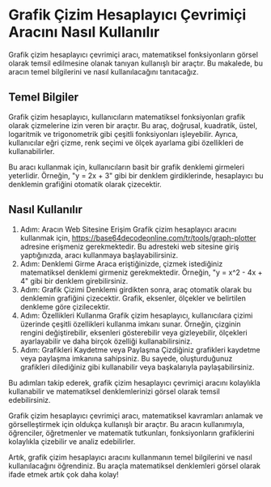 Grafik Çizim Hesaplayıcı Çevrimiçi Aracını Nasıl Kullanılır
===========================================================

Grafik çizim hesaplayıcı çevrimiçi aracı, matematiksel fonksiyonların görsel olarak temsil edilmesine olanak tanıyan kullanışlı bir araçtır. Bu makalede, bu aracın temel bilgilerini ve nasıl kullanılacağını tanıtacağız.

Temel Bilgiler
--------------

Grafik çizim hesaplayıcı, kullanıcıların matematiksel fonksiyonları grafik olarak çizmelerine izin veren bir araçtır. Bu araç, doğrusal, kuadratik, üstel, logaritmik ve trigonometrik gibi çeşitli fonksiyonları işleyebilir. Ayrıca, kullanıcılar eğri çizme, renk seçimi ve ölçek ayarlama gibi özellikleri de kullanabilirler.

Bu aracı kullanmak için, kullanıcıların basit bir grafik denklemi girmeleri yeterlidir. Örneğin, "y = 2x + 3" gibi bir denklem girdiklerinde, hesaplayıcı bu denklemin grafiğini otomatik olarak çizecektir.

Nasıl Kullanılır
----------------

1. Adım: Aracın Web Sitesine Erişim Grafik çizim hesaplayıcı aracını kullanmak için, <https://base64decodeonline.com/tr/tools/graph-plotter> adresine erişmeniz gerekmektedir. Bu adresteki web sitesine giriş yaptığınızda, aracı kullanmaya başlayabilirsiniz.
2. Adım: Denklemi Girme Araca eriştiğinizde, çizmek istediğiniz matematiksel denklemi girmeniz gerekmektedir. Örneğin, "y = x^2 - 4x + 4" gibi bir denklem girebilirsiniz.
3. Adım: Grafik Çizimi Denklemi girdikten sonra, araç otomatik olarak bu denklemin grafiğini çizecektir. Grafik, eksenler, ölçekler ve belirtilen denkleme göre çizilecektir.
4. Adım: Özellikleri Kullanma Grafik çizim hesaplayıcı, kullanıcılara çizimi üzerinde çeşitli özellikleri kullanma imkanı sunar. Örneğin, çizginin rengini değiştirebilir, eksenleri gösterebilir veya gizleyebilir, ölçekleri ayarlayabilir ve daha birçok özelliği kullanabilirsiniz.
5. Adım: Grafikleri Kaydetme veya Paylaşma Çizdiğiniz grafikleri kaydetme veya paylaşma imkanına sahipsiniz. Bu sayede, oluşturduğunuz grafikleri dilediğiniz gibi kullanabilir veya başkalarıyla paylaşabilirsiniz.

Bu adımları takip ederek, grafik çizim hesaplayıcı çevrimiçi aracını kolaylıkla kullanabilir ve matematiksel denklemlerinizi görsel olarak temsil edebilirsiniz.

Grafik çizim hesaplayıcı çevrimiçi aracı, matematiksel kavramları anlamak ve görselleştirmek için oldukça kullanışlı bir araçtır. Bu aracın kullanımıyla, öğrenciler, öğretmenler ve matematik tutkunları, fonksiyonların grafiklerini kolaylıkla çizebilir ve analiz edebilirler.

Artık, grafik çizim hesaplayıcı aracını kullanmanın temel bilgilerini ve nasıl kullanılacağını öğrendiniz. Bu araçla matematiksel denklemleri görsel olarak ifade etmek artık çok daha kolay!